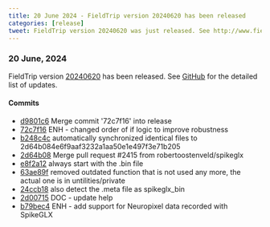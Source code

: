 ```yaml
---
title: 20 June 2024 - FieldTrip version 20240620 has been released
categories: [release]
tweet: FieldTrip version 20240620 was just released. See http://www.fieldtriptoolbox.org/#20-june-2024
---
```


### 20 June, 2024

FieldTrip version [20240620](http://github.com/fieldtrip/fieldtrip/releases/tag/20240620) has been released.
See [GitHub](https://github.com/fieldtrip/fieldtrip/compare/20240614...20240620) for the detailed list of updates.

#### Commits

- [d9801c6](http://github.com/fieldtrip/fieldtrip/commit/d9801c6) Merge commit '72c7f16' into release
- [72c7f16](http://github.com/fieldtrip/fieldtrip/commit/72c7f16) ENH - changed order of if logic to improve robustness
- [b248c4c](http://github.com/fieldtrip/fieldtrip/commit/b248c4c) automatically synchronized identical files to 2d64b084e6f9aaf3232a1aa50e1e497f3e71b205
- [2d64b08](http://github.com/fieldtrip/fieldtrip/commit/2d64b08) Merge pull request #2415 from robertoostenveld/spikeglx
- [e8f2a12](http://github.com/fieldtrip/fieldtrip/commit/e8f2a12) always start with the .bin file
- [63ae89f](http://github.com/fieldtrip/fieldtrip/commit/63ae89f) removed outdated function that is not used any more, the actual one is in untilities/private
- [24ccb18](http://github.com/fieldtrip/fieldtrip/commit/24ccb18) also detect the .meta file as spikeglx_bin
- [2d00715](http://github.com/fieldtrip/fieldtrip/commit/2d00715) DOC - update help
- [b79bec4](http://github.com/fieldtrip/fieldtrip/commit/b79bec4) ENH - add support for Neuropixel data recorded with SpikeGLX
